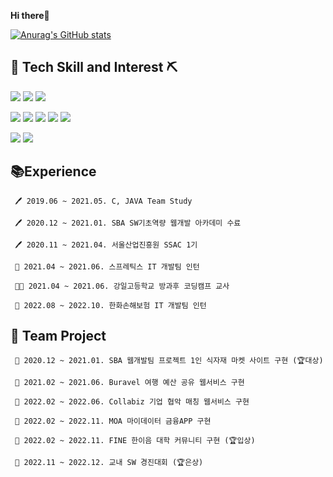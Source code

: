 **Hi there**👋


[![Anurag's GitHub stats](https://github-readme-stats.vercel.app/api?username=jungdahae1225)](https://github.com/깃허브아이디/github-readme-stats)

🔨 Tech Skill and Interest ⛏
-----------
<img src="https://img.shields.io/badge/JAVA-orange?style=flat-square&logo=Java&logoColor=FFFFFF"/> <img src="https://img.shields.io/badge/C-gray?style=flat-square&logo=C&logoColor=FFFFFF"/> <img src="https://img.shields.io/badge/Python-navy?style=flat-square&logo=Python&logoColor=FFFFFF"/> 
<!-- <img src="https://img.shields.io/badge/H2-blue?style=flat-square"/>  -->
<!-- <img src="https://img.shields.io/badge/Linux-yellow?style=flat-square&logo=Linux&logoColor=FFFFFF"/> 
 -->
<img src="https://img.shields.io/badge/Spring-green?style=flat-square&logo=Spring&logoColor=FFFFFF"/> <img src="https://img.shields.io/badge/JPA-teal?style=flat-square"/>  <img src="https://img.shields.io/badge/Query Dsl-blue?style=flat-square"/> <img src="https://img.shields.io/badge/Oracle-grey?style=flat-square"/> <img src="https://img.shields.io/badge/MySQL-grey?style=flat-square&logo=MySQL&logoColor=FFFFFF"/>  

<img src="https://img.shields.io/badge/React-skyblue?style=flat-square&logo=React&logoColor=FFFFFF"/> <img src="https://img.shields.io/badge/Bootstrap-purple?style=flat-square&logo=Bootstrap&logoColor=FFFFFF"/>



📚Experience
-----------
     🖊 2019.06 ~ 2021.05. C, JAVA Team Study
     
     🖊 2020.12 ~ 2021.01. SBA SW기초역량 웹개발 아카데미 수료 
  
     🖊 2020.11 ~ 2021.04. 서울산업진흥원 SSAC 1기
     
     👩‍ 2021.04 ~ 2021.06. 스프레틱스 IT 개발팀 인턴

     👩‍🏫 2021.04 ~ 2021.06. 강일고등학교 방과후 코딩캠프 교사 
     
     👩‍ 2022.08 ~ 2022.10. 한화손해보험 IT 개발팀 인턴


👯 Team Project
-----------
     📍 2020.12 ~ 2021.01. SBA 웹개발팀 프로젝트 1인 식자재 마켓 사이트 구현 (🏆대상)
        
     📍 2021.02 ~ 2021.06. Buravel 여행 예산 공유 웹서비스 구현
     
     📍 2022.02 ~ 2022.06. Collabiz 기업 협악 매칭 웹서비스 구현
     
     📍 2022.02 ~ 2022.11. MOA 마이데이터 금융APP 구현
     
     📍 2022.02 ~ 2022.11. FINE 한이음 대학 커뮤니티 구현 (🏆입상)
     
     📍 2022.11 ~ 2022.12. 교내 SW 경진대회 (🏆은상)
